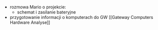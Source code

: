 - rozmowa Mario o projekcie:
	- schemat i zasilanie bateryjne
- przygotowanie informacji o komputerach do GW [[Gateway Computers Hardware Analyse]]